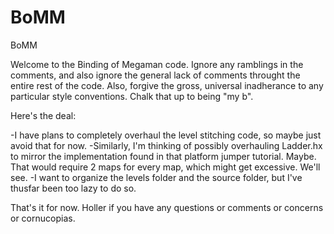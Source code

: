 # BoMM
BoMM

Welcome to the Binding of Megaman code. 
Ignore any ramblings in the comments, and also ignore the general lack of comments throught the entire rest of the code. Also, forgive the gross, universal inadherance to any particular style conventions. Chalk that up to being "my b".

Here's the deal:

-I have plans to completely overhaul the level stitching code, so maybe just avoid that for now.
-Similarly, I'm thinking of possibly overhauling Ladder.hx to mirror the implementation found in that platform jumper tutorial. Maybe. That would require 2 maps for every map, which might get excessive. We'll see.
-I want to organize the levels folder and the source folder, but I've thusfar been too lazy to do so. 


That's it for now. Holler if you have any questions or comments or concerns or cornucopias.
